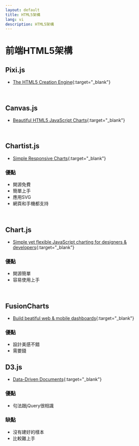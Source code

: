 ```yaml
---
layout: default
title: HTML5架構
lang: vi
description: HTML5架構
---
```


# 前端HTML5架構

## Pixi.js

* [The HTML5 Creation Engine](https://www.pixijs.com/){:target="_blank"}

<br>

## Canvas.js

* [Beautiful HTML5 JavaScript Charts](https://canvasjs.com/){:target="_blank"}

<br>

## Chartist.js

* [Simple Responsive Charts](http://gionkunz.github.io/chartist-js/){:target="_blank"}


### 優點

* 開源免費
* 簡單上手
* 應用SVG
* 網頁和手機都支持

<br>

## Chart.js

* [Simple yet flexible JavaScript charting for designers & developers](https://www.chartjs.org/){:target="_blank"}


### 優點

* 開源簡單
* 容易使用上手

<br>

## FusionCharts

* [Build beatiful web & mobile dashboards](https://www.fusioncharts.com/){:target="_blank"}


### 優點

* 設計美感不錯
* 需要錢

## D3.js

* [Data-Driven Documents](https://d3js.org/){:target="_blank"}

### 優點

* 句法跟jQuery很相識

### 缺點

* 沒有建好的樣本
* 比較難上手

<br>